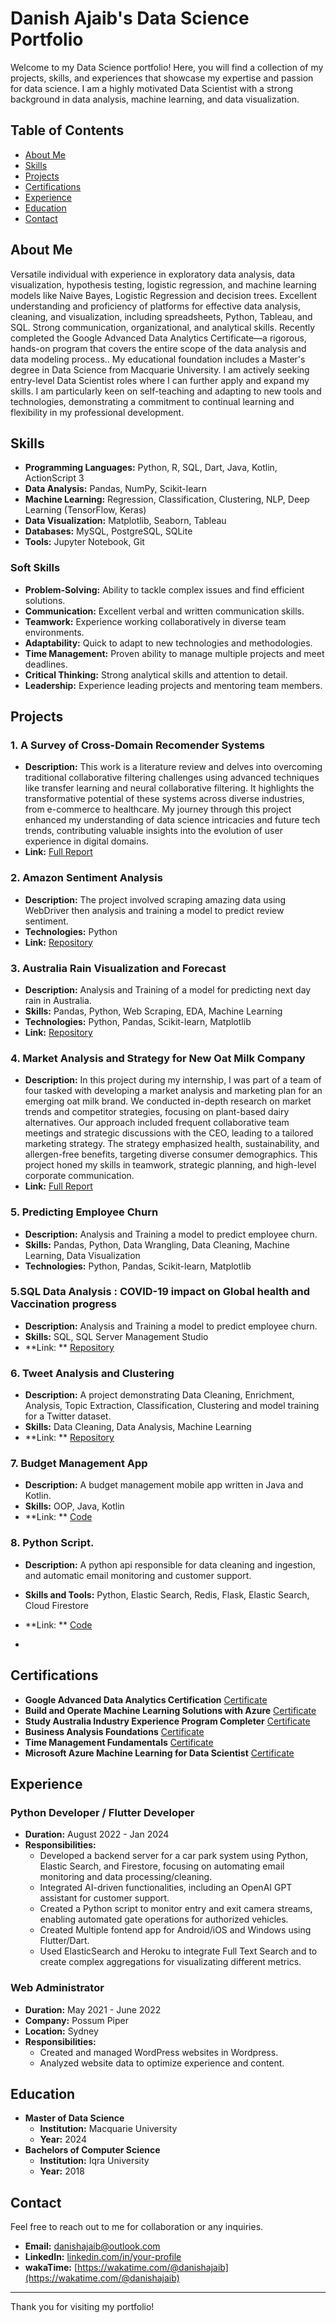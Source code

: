 # Danish Ajaib's Data Science Portfolio

Welcome to my Data Science portfolio! Here, you will find a collection of my projects, skills, and experiences that showcase my expertise and passion for data science. I am a highly motivated Data Scientist with a strong background in data analysis, machine learning, and data visualization.

## Table of Contents

- [About Me](#about-me)
- [Skills](#skills)
- [Projects](#projects)
- [Certifications](#certifications)
- [Experience](#experience)
- [Education](#education)
- [Contact](#contact)

## About Me

Versatile individual with experience in exploratory data analysis, data visualization, hypothesis testing, logistic regression, and machine learning models like Naive Bayes, Logistic Regression and decision trees. Excellent understanding and proficiency of platforms for effective data analysis, cleaning, and visualization, including spreadsheets, Python, Tableau, and SQL. Strong communication, organizational, and analytical skills. 
Recently completed the Google Advanced Data Analytics Certificate—a rigorous, hands-on program that covers the entire scope of the data analysis and data modeling process.. My educational foundation includes a Master's degree in Data Science from Macquarie University. I am actively seeking entry-level Data Scientist roles where I can further apply and expand my skills. I am particularly keen on self-teaching and adapting to new tools and technologies, demonstrating a commitment to continual learning and flexibility in my professional development.

## Skills

- **Programming Languages:** Python, R, SQL, Dart, Java, Kotlin, ActionScript 3
- **Data Analysis:** Pandas, NumPy, Scikit-learn
- **Machine Learning:** Regression, Classification, Clustering, NLP, Deep Learning (TensorFlow, Keras)
- **Data Visualization:** Matplotlib, Seaborn, Tableau
- **Databases:** MySQL, PostgreSQL, SQLite
- **Tools:** Jupyter Notebook, Git

### Soft Skills

- **Problem-Solving:** Ability to tackle complex issues and find efficient solutions.
- **Communication:** Excellent verbal and written communication skills.
- **Teamwork:** Experience working collaboratively in diverse team environments.
- **Adaptability:** Quick to adapt to new technologies and methodologies.
- **Time Management:** Proven ability to manage multiple projects and meet deadlines.
- **Critical Thinking:** Strong analytical skills and attention to detail.
- **Leadership:** Experience leading projects and mentoring team members.

## Projects

### 1. A Survey of Cross-Domain Recomender Systems
- **Description:** This work is a literature review and delves into overcoming traditional collaborative filtering challenges using advanced techniques like transfer learning and neural collaborative filtering. It highlights the transformative potential of these systems across diverse industries, from e-commerce to healthcare. My journey through this project enhanced my understanding of data science intricacies and future tech trends, contributing valuable insights into the evolution of user experience in digital domains.
- **Link:** [Full Report](https://www.linkedin.com/in/danish-ajaib-865528107/details/projects/1704617200423/single-media-viewer?type=DOCUMENT&profileId=ACoAABrzyM0BjMYrqY8KqDQ1UnHu_HgkagWHQ6A&lipi=urn%3Ali%3Apage%3Ad_flagship3_profile_view_base_projects_details%3BWtUyGPgpTSK7aQkaRwyPFA%3D%3D)

### 2. Amazon Sentiment Analysis
- **Description:** The project involved scraping amazing data using WebDriver then analysis and training a model to predict review sentiment.
- **Technologies:** Python
- **Link:** [Repository](https://github.com/DanishAjaib/Amazon-Sentiment-Analysis)

### 3. Australia Rain Visualization and Forecast
- **Description:** Analysis and Training of a model for predicting next day rain in Australia.
- **Skills:** Pandas, Python, Web Scraping, EDA, Machine Learning
- **Technologies:** Python, Pandas, Scikit-learn, Matplotlib
- **Link:** [Repository](https://www.linkedin.com/in/danish-ajaib-865528107/details/projects/1705554905884/single-media-viewer?type=LINK&profileId=ACoAABrzyM0BjMYrqY8KqDQ1UnHu_HgkagWHQ6A&lipi=urn%3Ali%3Apage%3Ad_flagship3_profile_view_base_projects_details%3BWtUyGPgpTSK7aQkaRwyPFA%3D%3D)

### 4. Market Analysis and Strategy for New Oat Milk Company
- **Description:** In this project during my internship, I was part of a team of four tasked with developing a market analysis and marketing plan for an emerging oat milk brand. We conducted in-depth research on market trends and competitor strategies, focusing on plant-based dairy alternatives. Our approach included frequent collaborative team meetings and strategic discussions with the CEO, leading to a tailored marketing strategy. The strategy emphasized health, sustainability, and allergen-free benefits, targeting diverse consumer demographics. This project honed my skills in teamwork, strategic planning, and high-level corporate communication.
- **Link:** [Full Report](https://www.linkedin.com/in/danish-ajaib-865528107/details/projects/1704617545125/single-media-viewer?type=DOCUMENT&profileId=ACoAABrzyM0BjMYrqY8KqDQ1UnHu_HgkagWHQ6A&lipi=urn%3Ali%3Apage%3Ad_flagship3_profile_view_base_projects_details%3BWtUyGPgpTSK7aQkaRwyPFA%3D%3D)

### 5. Predicting Employee Churn
- **Description:** Analysis and Training a model to predict employee churn.
- **Skills:** Pandas, Python, Data Wrangling, Data Cleaning, Machine Learning, Data Visualization
- **Technologies:** Python, Pandas, Scikit-learn, Matplotlib

### 5.SQL Data Analysis : COVID-19 impact on Global health and Vaccination progress
- **Description:** Analysis and Training a model to predict employee churn.
- **Skills:** SQL, SQL Server Management Studio
- **Link: ** [Repository](https://github.com/DanishAjaib/covid_analysis_sql)

### 6. Tweet Analysis and Clustering
- **Description:** A project demonstrating Data Cleaning, Enrichment, Analysis, Topic Extraction, Classification, Clustering and model training for a Twitter dataset.
- **Skills:** Data Cleaning, Data Analysis, Machine Learning
- **Link: ** [Repository](https://github.com/DanishAjaib/Tweet-Analysis-and-Clustering)

### 7. Budget Management App
- **Description:** A budget management mobile app written in Java and Kotlin.
- **Skills:** OOP, Java, Kotlin
- **Link: ** [Code](https://gitfront.io/r/danishajaib/CipWDJRcygiL/SpesaBudgetManager/)

### 8. Python Script.
- **Description:** A python api responsible for data cleaning and ingestion, and  automatic email monitoring and customer support.
- **Skills and Tools:** Python, Elastic Search, Redis, Flask, Elastic Search, Cloud Firestore
- **Link: ** [Code](https://gitfront.io/r/danishajaib/YFg4zJVy5TXo/email-server/)

- 
## Certifications

- **Google Advanced Data Analytics Certification** [Certificate](https://www.coursera.org/account/accomplishments/specialization/LLZCWPL23U6R)
- **Build and Operate Machine Learning Solutions with Azure**  [Certificate](https://coursera.org/share/https://coursera.org/share/521bc1dce8b6ffb8b8ab6c0c8c90de13)
- **Study Australia Industry Experience Program Completer**  [Certificate](https://api.practera.com/achieve/user_achievements/assertion/d4r7junAW.json)
- **Business Analysis Foundations**  [Certificate](https://www.linkedin.com/learning/certificates/2bf0d93c2b32bbdf6a380f7baf0daca611c8be65bfe6015bea5638c592d466detrk=share_certificate&lipi=urn%3Ali%3Apage%3Ad_flagship3_profile_view_base_certifications_details%3BPMLRrx3%2FSTerYu%2FxBa7Xjw%3D%3D)
- **Time Management Fundamentals**  [Certificate](https://www.linkedin.com/learning/certificates/d22bec6e4e60f5564ce73f486b70c7c6deae364d636362a2e15b59a0468f23c0?lipi=urn%3Ali%3Apage%3Ad_flagship3_profile_view_base_certifications_details%3BPMLRrx3%2FSTerYu%2FxBa7Xjw%3D%3D)
- **Microsoft Azure Machine Learning for Data Scientist**  [Certificate](https://coursera.org/share/695c787822b9ec8f7b0ed35a1a499f77)

## Experience

### Python Developer / Flutter Developer
- **Duration:** August 2022 - Jan 2024
- **Responsibilities:**
  - Developed a backend server for a car park system using Python, Elastic Search, and Firestore,
    focusing on automating email monitoring and data processing/cleaning.
  - Integrated AI-driven functionalities, including an OpenAI GPT assistant for customer support.
  - Created a Python script to monitor entry and exit camera streams, enabling automated gate operations for authorized
    vehicles.
  - Created Multiple fontend app for Android/iOS and Windows using Flutter/Dart.
  - Used ElasticSearch and Heroku to integrate Full Text Search and to create complex aggregations for visualizating different metrics.

  
### Web Administrator
- **Duration:** May 2021 - June 2022
- **Company:** Possum Piper
- **Location:** Sydney
- **Responsibilities:**
  - Created and managed WordPress websites in Wordpress.
  - Analyzed website data to optimize experience and content.
    
## Education

- **Master of Data Science**
  - **Institution:** Macquarie University
  - **Year:** 2024
- **Bachelors of Computer Science**
  - **Institution:** Iqra University
  - **Year:** 2018


## Contact

Feel free to reach out to me for collaboration or any inquiries.

- **Email:** [danishajaib@outlook.com](mailto:danishajaib@outlook.com)
- **LinkedIn:** [linkedin.com/in/your-profile](https://linkedin.com/in/your-profile)
- **wakaTime:** [https://wakatime.com/@danishajaib](https://wakatime.com/@danishajaib)

---

Thank you for visiting my portfolio!
